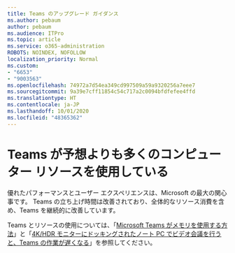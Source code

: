 ```yaml
---
title: Teams のアップグレード ガイダンス
ms.author: pebaum
author: pebaum
ms.audience: ITPro
ms.topic: article
ms.service: o365-administration
ROBOTS: NOINDEX, NOFOLLOW
localization_priority: Normal
ms.custom:
- "6653"
- "9003563"
ms.openlocfilehash: 74972a7d54ea349cd997509a59a9320256a7eee7
ms.sourcegitcommit: 9a39e7cff11854c54c717a2c0094bfdfefee4ffd
ms.translationtype: HT
ms.contentlocale: ja-JP
ms.lasthandoff: 10/01/2020
ms.locfileid: "48365362"
---
```

# <a name="teams-is-using-more-computer-resources-than-expected"></a>Teams が予想よりも多くのコンピューター リソースを使用している

優れたパフォーマンスとユーザー エクスペリエンスは、Microsoft の最大の関心事です。 Teams の立ち上げ時間は改善されており、全体的なリソース消費を含め、Teams を継続的に改善しています。  

Teams とリソースの使用については、「[Microsoft Teams がメモリを使用する方法](https://docs.microsoft.com/microsoftteams/teams-memory-usage-perf)」と「[4K/HDR モニターにドッキングされたノート PC でビデオ会議を行うと、Teams の作業が遅くなる](https://docs.microsoft.com/MicrosoftTeams/troubleshoot/known-issues/teams-slow-video-meetings-laptops-4k)」を参照してください。
